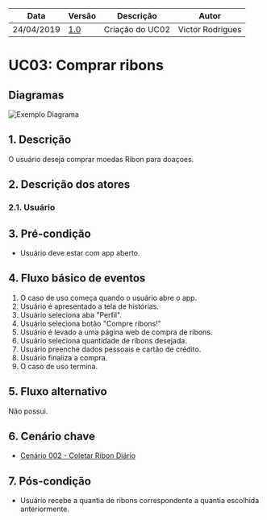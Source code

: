 | Data       | Versão  | Descrição       | Autor            |
| ---------- | ------- | --------------- | ---------------- |
| 24/04/2019 | [1.0](https://github.com/requisitos-2019-1/Ribon/commit/f581c3cd0aa6b6b92bb7f8d4c6f2e39a961a4eda) | Criação do UC02 | Victor Rodrigues |


# UC03: Comprar ribons

## Diagramas
![Exemplo Diagrama]()


## 1. Descrição
O usuário deseja comprar moedas Ribon para doaçoes.

## 2. Descrição dos atores

### 2.1. Usuário

## 3. Pré-condição
- Usuário deve estar com app aberto.

## 4. Fluxo básico de eventos
1. O caso de uso começa quando o usuário abre o app.
2. Usuário é apresentado a tela de histórias.
3. Usuário seleciona aba "Perfil".
4. Usuário seleciona botão "Compre ribons!"
5. Usuário é levado a uma página web de compra de ribons.
6. Usuário seleciona quantidade de ribons desejada.
7. Usuário preenche dados pessoais e cartão de crédito.
8. Usuário finaliza a compra.
9. O caso de uso termina.

## 5. Fluxo alternativo
Não possui.

## 6. Cenário chave

- [Cenário 002 - Coletar Ribon Diário](https://github.com/requisitos-2019-1/Ribon/blob/master/Modelagem%20de%20Requisitos/Cenarios/Comprar_Ribon.md)

## 7. Pós-condição
- Usuário recebe a quantia de ribons correspondente a quantia escolhida anteriormente.
